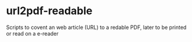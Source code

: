 # url2pdf-readable
Scripts to covent an web article (URL) to a redable PDF, later to be printed or read on a e-reader
